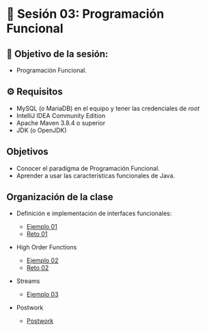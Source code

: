 
# :wave: Sesión 03: Programación Funcional

## 🎯  Objetivo de la sesión:

- Programación Funcional.

## ⚙ Requisitos

- MySQL (o MariaDB) en el equipo y tener las credenciales de _root_
- IntelliJ IDEA Community Edition
- Apache Maven 3.8.4 o superior
- JDK (o OpenJDK)

## Objetivos 

- Conocer el paradigma de Programación Funcional.
- Aprender a usar las características funcionales de Java.

## Organización de la clase 

- Definición e implementación de interfaces funcionales:
	- [Ejemplo 01](./Ejemplo-01/Readme.md)
	- [Reto 01](./Reto-01/Readme.md)
	
- High Order Functions	
	- [Ejemplo 02](./Ejemplo-02/Readme.md)
	- [Reto 02](./Reto-02/Readme.md)
	
- Streams	
	- [Ejemplo 03](./Ejemplo-03/Readme.md)

- Postwork

	- [Postwork](./Postwork/Readme.md)